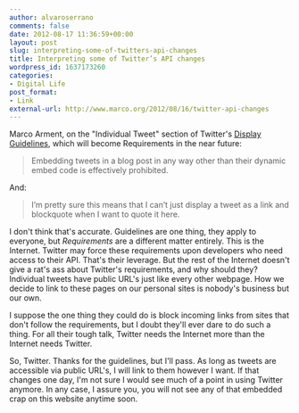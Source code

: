 ```yaml
---
author: alvaroserrano
comments: false
date: 2012-08-17 11:36:59+00:00
layout: post
slug: interpreting-some-of-twitters-api-changes
title: Interpreting some of Twitter’s API changes
wordpress_id: 1637173260
categories:
- Digital Life
post_format:
- Link
external-url: http://www.marco.org/2012/08/16/twitter-api-changes
---
```


Marco Arment, on the "Individual Tweet" section of Twitter's [Display Guidelines](https://dev.twitter.com/terms/display-guidelines), which will become Requirements in the near future:



<blockquote>Embedding tweets in a blog post in any way other than their dynamic embed code is effectively prohibited.</blockquote>



And:



<blockquote>I’m pretty sure this means that I can’t just display a tweet as a link and blockquote when I want to quote it here.</blockquote>



I don't think that's accurate. Guidelines are one thing, they apply to everyone, but _Requirements_ are a different matter entirely. This is the Internet. Twitter may force these requirements upon developers who need access to their API. That's their leverage. But the rest of the Internet doesn't give a rat's ass about Twitter's requirements, and why should they? Individual tweets have public URL's just like every other webpage. How we decide to link to these pages on our personal sites is nobody's business but our own.

I suppose the one thing they could do is block incoming links from sites that don't follow the requirements, but I doubt they'll ever dare to do such a thing. For all their tough talk, Twitter needs the Internet more than the Internet needs Twitter.

So, Twitter. Thanks for the guidelines, but I'll pass. As long as tweets are accessible via public URL's, I will link to them however I want. If that changes one day, I'm not sure I would see much of a point in using Twitter anymore. In any case, I assure you, you will not see any of that embedded crap on this website anytime soon.
